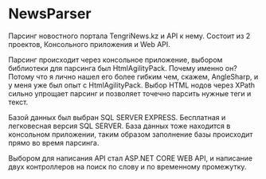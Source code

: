 # NewsParser
Парсинг новостного портала TengriNews.kz и API к нему.
Состоит из 2 проектов, Консольного приложения и Web API. 

Парсинг происходит через консольное приложение, выбором библиотеки для парсинга был HtmlAgilityPack.
Почему именно он? Потому что я лично нашел его более гибким чем, скажем, AngleSharp, и у меня уже был опыт с HtmlAgilityPack. Выбор HTML нодов через XPath сильно упрощает парсинг и позволяет точечно парсить нужные теги и текст.

Базой данных был выбран SQL SERVER EXPRESS. Бесплатная и легковесная версия SQL SERVER. 
База данных тоже находится в консольном приложении, таким образом заполнение базы происходит прямо во время парсинга.


Выбором для написания API стал ASP.NET CORE WEB API, и написание двух контроллеров на поиск по слову и по временному промежутку.
